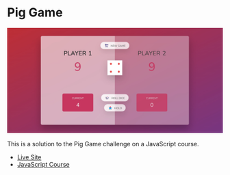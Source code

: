 # Pig Game

![](screenshot.jpg)

This is a solution to the Pig Game challenge on a JavaScript course.

- [Live Site](https://pig-game-javascript-kitti-horvath.netlify.app/)
- [JavaScript Course](https://www.udemy.com/course/the-complete-javascript-course/)
